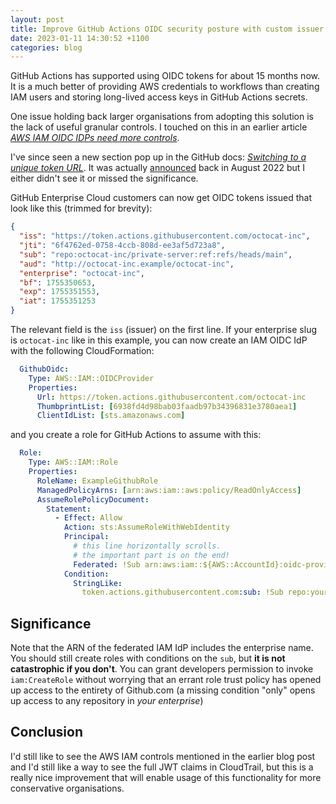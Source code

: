 ```yaml
---
layout: post
title: Improve GitHub Actions OIDC security posture with custom issuer
date: 2023-01-11 14:30:52 +1100
categories: blog
---
```


GitHub Actions has supported using OIDC tokens for about 15 months now. It is
a much better of providing AWS credentials to workflows than creating IAM users
and storing long-lived access keys in GitHub Actions secrets.

One issue holding back larger organisations from adopting this solution is the
lack of useful granular controls. I touched on this in an earlier article [_AWS IAM OIDC IDPs need more controls_][earlier].

I've since seen a new section pop up in the GitHub docs: [_Switching to a unique token URL_][docs].
It was actually [announced][announcement] back in August 2022 but I either didn't 
see it or missed the significance.

GitHub Enterprise Cloud customers can now get OIDC tokens issued that look like 
this (trimmed for brevity):

```json
{
  "iss": "https://token.actions.githubusercontent.com/octocat-inc",
  "jti": "6f4762ed-0758-4ccb-808d-ee3af5d723a8",
  "sub": "repo:octocat-inc/private-server:ref:refs/heads/main",
  "aud": "http://octocat-inc.example/octocat-inc",
  "enterprise": "octocat-inc",
  "bf": 1755350653,
  "exp": 1755351553,
  "iat": 1755351253
}
```

The relevant field is the `iss` (issuer) on the first line. If your enterprise 
slug is `octocat-inc` like in this example, you can now create an IAM OIDC IdP
with the following CloudFormation:

```yaml
  GithubOidc:
    Type: AWS::IAM::OIDCProvider
    Properties:
      Url: https://token.actions.githubusercontent.com/octocat-inc
      ThumbprintList: [6938fd4d98bab03faadb97b34396831e3780aea1]
      ClientIdList: [sts.amazonaws.com]
```

and you create a role for GitHub Actions to assume with this:

```yaml
  Role:
    Type: AWS::IAM::Role
    Properties:
      RoleName: ExampleGithubRole
      ManagedPolicyArns: [arn:aws:iam::aws:policy/ReadOnlyAccess]
      AssumeRolePolicyDocument:
        Statement:
          - Effect: Allow
            Action: sts:AssumeRoleWithWebIdentity
            Principal:
              # this line horizontally scrolls. 
              # the important part is on the end!
              Federated: !Sub arn:aws:iam::${AWS::AccountId}:oidc-provider/token.actions.githubusercontent.com/octocat-inc
            Condition:
              StringLike:
                token.actions.githubusercontent.com:sub: !Sub repo:your-org/your-repo:*
```

## Significance

Note that the ARN of the federated IAM IdP includes the enterprise name. You 
should still create roles with conditions on the `sub`, but **it is not 
catastrophic if you don't**. You can grant developers permission to invoke 
`iam:CreateRole` without worrying that an errant role trust policy has opened 
up access to the entirety of Github.com (a missing condition "only" opens up
access to any repository in _your enterprise_)

## Conclusion

I'd still like to see the AWS IAM controls mentioned in the earlier blog post
and I'd still like a way to see the full JWT claims in CloudTrail, but this
is a really nice improvement that will enable usage of this functionality for
more conservative organisations.

[earlier]: https://awsteele.com/blog/2021/10/12/aws-iam-oidc-idps-need-more-controls.html
[docs]: https://docs.github.com/en/enterprise-cloud@latest/actions/deployment/security-hardening-your-deployments/about-security-hardening-with-openid-connect#switching-to-a-unique-token-url
[announcement]: https://github.blog/changelog/2022-08-23-github-actions-enhancements-to-openid-connect-support-to-enable-secure-cloud-deployments-at-scale/
